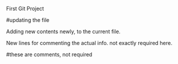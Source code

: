 First Git Project

#updating the file

Adding new contents newly, to the current file.

New lines for commenting the actual info. not exactly required here.

#these are comments, not required

